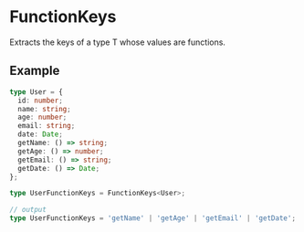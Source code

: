 # FunctionKeys<T>

Extracts the keys of a type T whose values are functions.

## Example
```ts
type User = {
  id: number;
  name: string;
  age: number;
  email: string;
  date: Date;
  getName: () => string;
  getAge: () => number;
  getEmail: () => string;
  getDate: () => Date;
};

type UserFunctionKeys = FunctionKeys<User>;

// output
type UserFunctionKeys = 'getName' | 'getAge' | 'getEmail' | 'getDate';
```

